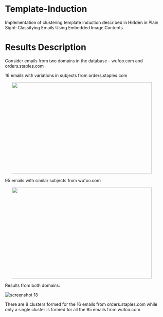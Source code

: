 # Template-Induction
Implementation of clustering template induction described in Hidden in Plain Sight: Classifying Emails Using Embedded Image Contents

# Results Description
Consider emails from two domains in the database – wufoo.com and orders.staples.com

16 emails with variations in subjects from orders.staples.com
<p align="center">
  <img width="460" height="300" src="https://user-images.githubusercontent.com/22301958/43565033-cc00444e-95ee-11e8-8ec9-be0fc447da52.png">
</p>

95 emails with similar subjects from wufoo.com

<p align="center">
  <img width="460" height="300" src="https://user-images.githubusercontent.com/22301958/43565061-f39dd700-95ee-11e8-954b-3846fed07ed5.png">
</p>

Results from both domains:

![screenshot 18](https://user-images.githubusercontent.com/22301958/43565727-505d7e8a-95f1-11e8-8fcc-e940623e5421.png)

There are 8 clusters formed for the 16 emails from orders.staples.com while only a single cluster is formed for all the 95 emails from  wufoo.com.
